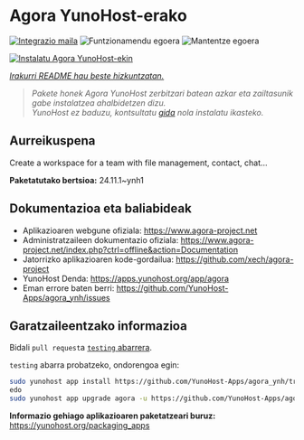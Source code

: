 <!--
Ohart ongi: README hau automatikoki sortu da <https://github.com/YunoHost/apps/tree/master/tools/readme_generator>ri esker
EZ editatu eskuz.
-->

# Agora YunoHost-erako

[![Integrazio maila](https://apps.yunohost.org/badge/integration/agora)](https://ci-apps.yunohost.org/ci/apps/agora/)
![Funtzionamendu egoera](https://apps.yunohost.org/badge/state/agora)
![Mantentze egoera](https://apps.yunohost.org/badge/maintained/agora)

[![Instalatu Agora YunoHost-ekin](https://install-app.yunohost.org/install-with-yunohost.svg)](https://install-app.yunohost.org/?app=agora)

*[Irakurri README hau beste hizkuntzatan.](./ALL_README.md)*

> *Pakete honek Agora YunoHost zerbitzari batean azkar eta zailtasunik gabe instalatzea ahalbidetzen dizu.*  
> *YunoHost ez baduzu, kontsultatu [gida](https://yunohost.org/install) nola instalatu ikasteko.*

## Aurreikuspena

Create a workspace for a team with file management, contact, chat...

**Paketatutako bertsioa:** 24.11.1~ynh1
## Dokumentazioa eta baliabideak

- Aplikazioaren webgune ofiziala: <https://www.agora-project.net>
- Administratzaileen dokumentazio ofiziala: <https://www.agora-project.net/index.php?ctrl=offline&action=Documentation>
- Jatorrizko aplikazioaren kode-gordailua: <https://github.com/xech/agora-project>
- YunoHost Denda: <https://apps.yunohost.org/app/agora>
- Eman errore baten berri: <https://github.com/YunoHost-Apps/agora_ynh/issues>

## Garatzaileentzako informazioa

Bidali `pull request`a [`testing` abarrera](https://github.com/YunoHost-Apps/agora_ynh/tree/testing).

`testing` abarra probatzeko, ondorengoa egin:

```bash
sudo yunohost app install https://github.com/YunoHost-Apps/agora_ynh/tree/testing --debug
edo
sudo yunohost app upgrade agora -u https://github.com/YunoHost-Apps/agora_ynh/tree/testing --debug
```

**Informazio gehiago aplikazioaren paketatzeari buruz:** <https://yunohost.org/packaging_apps>
